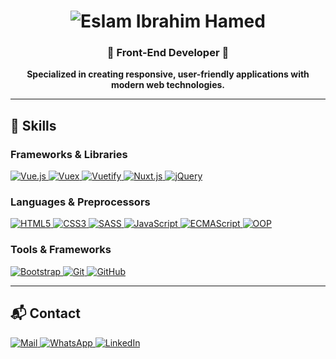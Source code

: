<h1 align="center">
  <img src="https://your-gif-url.com/eslam-animated.gif" alt="Eslam Ibrahim Hamed" />
</h1>

<h3 align="center">🚀 Front-End Developer 🚀</h3>

<p align="center">
  <strong>Specialized in creating responsive, user-friendly applications with modern web technologies.</strong>
</p>

---

## 🚀 Skills

### Frameworks & Libraries
<p>
  <a href="https://vuejs.org/" target="_blank">
    <img src="https://img.shields.io/badge/Vue.js-35495E?logo=vue.js&logoColor=4FC08D" alt="Vue.js" />
  </a>
  <a href="https://vuex.vuejs.org/" target="_blank">
    <img src="https://img.shields.io/badge/Vuex-33475E?logo=vue.js&logoColor=4FC08D" alt="Vuex" />
  </a>
  <a href="https://vuetifyjs.com/" target="_blank">
    <img src="https://img.shields.io/badge/Vuetify-1867C0?logo=vuetify&logoColor=white" alt="Vuetify" />
  </a>
  <a href="https://nuxtjs.org/" target="_blank">
    <img src="https://img.shields.io/badge/Nuxt.js-00C58E?logo=nuxt.js&logoColor=white" alt="Nuxt.js" />
  </a>
  <a href="https://jquery.com/" target="_blank">
    <img src="https://img.shields.io/badge/jQuery-0769AD?logo=jquery&logoColor=white" alt="jQuery" />
  </a>
</p>


### Languages & Preprocessors
<p>
  <a href="https://developer.mozilla.org/en-US/docs/Web/HTML" target="_blank">
    <img src="https://img.shields.io/badge/HTML5-E34F26?logo=html5&logoColor=white" alt="HTML5" />
  </a>
  <a href="https://developer.mozilla.org/en-US/docs/Web/CSS" target="_blank">
    <img src="https://img.shields.io/badge/CSS3-1572B6?logo=css3&logoColor=white" alt="CSS3" />
  </a>
  <a href="https://sass-lang.com/documentation/" target="_blank">
    <img src="https://img.shields.io/badge/SASS-CC6699?logo=sass&logoColor=white" alt="SASS" />
  </a>
  <a href="https://developer.mozilla.org/en-US/docs/Web/JavaScript" target="_blank">
    <img src="https://img.shields.io/badge/JavaScript-F7DF1E?logo=javascript&logoColor=black" alt="JavaScript" />
  </a>
  <a href="https://www.ecma-international.org/" target="_blank">
    <img src="https://img.shields.io/badge/ECMAScript-6?logo=javascript&logoColor=F7DF1E" alt="ECMAScript" />
  </a>
  <a href="https://en.wikipedia.org/wiki/Object-oriented_programming" target="_blank">
    <img src="https://img.shields.io/badge/OOP-Concepts-orange" alt="OOP" />
  </a>
</p>

### Tools & Frameworks
<p>
  <a href="https://getbootstrap.com/" target="_blank">
    <img src="https://img.shields.io/badge/Bootstrap-563D7C?logo=bootstrap&logoColor=white" alt="Bootstrap" />
  </a>
  <a href="https://git-scm.com/doc" target="_blank">
    <img src="https://img.shields.io/badge/Git-F05032?logo=git&logoColor=white" alt="Git" />
  </a>
  <a href="https://docs.github.com/en" target="_blank">
    <img src="https://img.shields.io/badge/GitHub-181717?logo=github&logoColor=white" alt="GitHub" />
  </a>
</p>

---

## 📬 Contact

<p>
  <a href="mailto:eslamibrahimhamed@gmail.com">
    <img src="https://img.shields.io/badge/Mail-eslamibrahimhamed%40gmail.com-red?logo=gmail&logoColor=white" alt="Mail" />
  </a>
  <a href="https://wa.me/201140007055">
    <img src="https://img.shields.io/badge/WhatsApp-01140007055-green?logo=whatsapp&logoColor=white" alt="WhatsApp" />
  </a>
  <a href="https://www.linkedin.com/in/eslam-hamed-a30520229/">
    <img src="https://img.shields.io/badge/LinkedIn-Connect-blue?logo=linkedin&logoColor=white" alt="LinkedIn" />
  </a>
</p>
